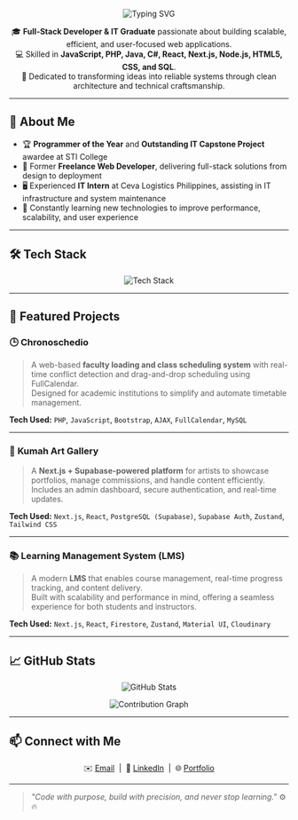 <p align="center">
  <img src="https://readme-typing-svg.herokuapp.com?font=Fira+Code&weight=700&pause=1000&color=F71343&center=true&vCenter=true&width=435&lines=Hi+there+👋;I'm+James+Roland+Diamla;Full-Stack+Developer+from+Laguna" alt="Typing SVG" />
</p>

<p align="center">
  🎓 <strong>Full-Stack Developer & IT Graduate</strong> passionate about building scalable, efficient, and user-focused web applications.<br>
  💻 Skilled in <strong>JavaScript, PHP, Java, C#, React, Next.js, Node.js, HTML5, CSS, and SQL</strong>.<br>
  🚀 Dedicated to transforming ideas into reliable systems through clean architecture and technical craftsmanship.
</p>

---

## 🧠 About Me

- 🏆 **Programmer of the Year** and **Outstanding IT Capstone Project** awardee at STI College  
- 💼 Former **Freelance Web Developer**, delivering full-stack solutions from design to deployment  
- 🖥️ Experienced **IT Intern** at Ceva Logistics Philippines, assisting in IT infrastructure and system maintenance  
- 🌱 Constantly learning new technologies to improve performance, scalability, and user experience  

---

## 🛠️ Tech Stack

<p align="center">
  <img src="https://skillicons.dev/icons?i=html,css,js,php,react,nextjs,nodejs,java,cs,bootstrap,mysql,postgres,firebase" alt="Tech Stack" />
</p>

---

## 🚀 Featured Projects

### 🕒 **Chronoschedio**
> A web-based **faculty loading and class scheduling system** with real-time conflict detection and drag-and-drop scheduling using FullCalendar.  
> Designed for academic institutions to simplify and automate timetable management.

**Tech Used:** `PHP`, `JavaScript`, `Bootstrap`, `AJAX`, `FullCalendar`, `MySQL`

---

### 🎨 **Kumah Art Gallery**
> A **Next.js + Supabase-powered platform** for artists to showcase portfolios, manage commissions, and handle content efficiently.  
> Includes an admin dashboard, secure authentication, and real-time updates.

**Tech Used:** `Next.js`, `React`, `PostgreSQL (Supabase)`, `Supabase Auth`, `Zustand`, `Tailwind CSS`

---

### 📚 **Learning Management System (LMS)**
> A modern **LMS** that enables course management, real-time progress tracking, and content delivery.  
> Built with scalability and performance in mind, offering a seamless experience for both students and instructors.

**Tech Used:** `Next.js`, `React`, `Firestore`, `Zustand`, `Material UI`, `Cloudinary`

---

## 📈 GitHub Stats

<p align="center">
  <img src="https://github-readme-stats.vercel.app/api?username=jamesdiamla27&show_icons=true&theme=tokyonight&count_private=true" alt="GitHub Stats" />
</p>

<p align="center">
  <img src="https://github-readme-activity-graph.vercel.app/graph?username=jamesdiamla27&theme=tokyo-night" alt="Contribution Graph" />
</p>

---

## 📫 Connect with Me

<p align="center">
  ✉️ <a href="mailto:jamesdiamla27@gmail.com">Email</a> &nbsp;|&nbsp;
  💼 <a href="https://www.linkedin.com/in/jamesdiamla0827/">LinkedIn</a> &nbsp;|&nbsp;
  🌐 <a href="https://jamesdiamla.vercel.app">Portfolio</a>
</p>

---

> *"Code with purpose, build with precision, and never stop learning."* ⚙️🔥
